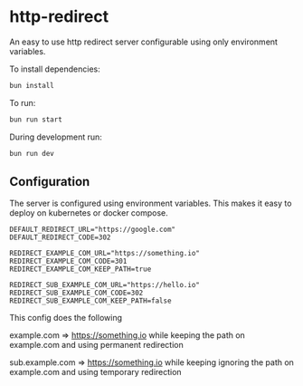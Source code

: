 # http-redirect

An easy to use http redirect server configurable using only environment variables.

To install dependencies:

```bash
bun install
```

To run:

```bash
bun run start
```

During development run:

```bash
bun run dev
```

## Configuration

The server is configured using environment variables. This makes it easy to deploy on kubernetes or docker compose.

```dosini
DEFAULT_REDIRECT_URL="https://google.com"
DEFAULT_REDIRECT_CODE=302

REDIRECT_EXAMPLE_COM_URL="https://something.io"
REDIRECT_EXAMPLE_COM_CODE=301
REDIRECT_EXAMPLE_COM_KEEP_PATH=true

REDIRECT_SUB_EXAMPLE_COM_URL="https://hello.io"
REDIRECT_SUB_EXAMPLE_COM_CODE=302
REDIRECT_SUB_EXAMPLE_COM_KEEP_PATH=false

```

This config does the following

example.com => https://something.io while keeping the path on example.com and using permanent redirection

sub.example.com => https://something.io while keeping ignoring the path on example.com and using temporary redirection

